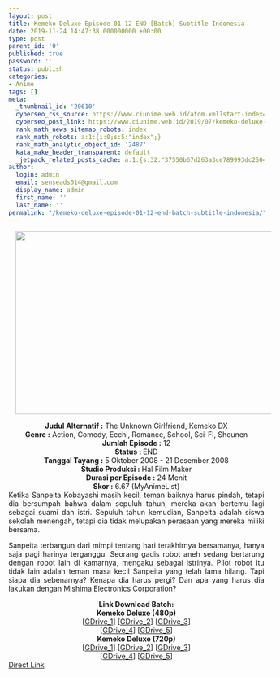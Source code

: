 ```yaml
---
layout: post
title: Kemeko Deluxe Episode 01-12 END [Batch] Subtitle Indonesia
date: 2019-11-24 14:47:38.000000000 +00:00
type: post
parent_id: '0'
published: true
password: ''
status: publish
categories:
- Anime
tags: []
meta:
  _thumbnail_id: '20610'
  cyberseo_rss_source: https://www.ciunime.web.id/atom.xml?start-index=1501&max-results=150
  cyberseo_post_link: https://www.ciunime.web.id/2019/07/kemeko-deluxe-episode-01-12-end-batch.html
  rank_math_news_sitemap_robots: index
  rank_math_robots: a:1:{i:0;s:5:"index";}
  rank_math_analytic_object_id: '2487'
  kata_make_header_transparent: default
  _jetpack_related_posts_cache: a:1:{s:32:"37550b67d263a3ce789993dc25046c5f";a:2:{s:7:"expires";i:1650841268;s:7:"payload";a:0:{}}}
author:
  login: admin
  email: senseads014@gmail.com
  display_name: admin
  first_name: ''
  last_name: ''
permalink: "/kemeko-deluxe-episode-01-12-end-batch-subtitle-indonesia/"
---
```

<div class="separator" style="clear: both; text-align: center;"><a href="https://1.bp.blogspot.com/-fVG-z4WrHmo/XSBvTrgpw9I/AAAAAAAAbE8/tChjUFXR2WEPQDav7Do15fEE15jZuvcngCLcBGAs/s1600/Kemeko%2BDeluxe.jpg" imageanchor="1" style="margin-left: 1em; margin-right: 1em;"><img border="0" data-original-height="720" data-original-width="1280" height="360" src="{{ site.baseurl }}/assets/2019/11/Kemeko%2BDeluxe.jpg" width="640" /></a></div>
<p>
<div style="text-align: center;"><b>Judul</b><b><b> Alternatif</b> :</b> The Unknown Girlfriend, Kemeko DX</div>
<div style="text-align: center;"><b><b>Genre :</b></b> Action, Comedy, Ecchi, Romance, School, Sci-Fi, Shounen</div>
<div style="text-align: center;"><b>Jumlah Episode :</b> 12<br /><b>Status :&nbsp;</b>END<br /><b>Tanggal Tayang :</b> 5 Oktober 2008 - 21 Desember 2008<br /><b>Studio Produksi :</b> Hal Film Maker<br /><b>Durasi per Episode :</b> 24 Menit</div>
<div style="text-align: center;"><b>Skor :</b> 6.67 (MyAnimeList)</div>
<div style="text-align: center;"></div>
<div style="text-align: justify;">Ketika Sanpeita Kobayashi masih kecil, teman baiknya harus pindah, tetapi dia bersumpah bahwa dalam sepuluh tahun, mereka akan bertemu lagi sebagai suami dan istri. Sepuluh tahun kemudian, Sanpeita adalah siswa sekolah menengah, tetapi dia tidak melupakan perasaan yang mereka miliki bersama.</p>
<p>Sanpeita terbangun dari mimpi tentang hari terakhirnya bersamanya, hanya saja pagi harinya terganggu. Seorang gadis robot aneh sedang bertarung dengan robot lain di kamarnya, mengaku sebagai istrinya. Pilot robot itu tidak lain adalah teman masa kecil Sanpeita yang telah lama hilang. Tapi siapa dia sebenarnya? Kenapa dia harus pergi? Dan apa yang harus dia lakukan dengan Mishima Electronics Corporation?</p></div>
<div style="text-align: justify;"></div>
<div style="text-align: justify;"></div>
<div style="text-align: center;"><b>Link Download Batch:</b></div>
<div style="text-align: center;"><b>Kemeko Deluxe (480p)</b></div>
<div style="text-align: center;">[<a href="https://drive.google.com/uc?export=download&amp;id=1aamasV8r2ngpNzgg30HTBBKm4j07XtzD" target="_blank" rel="noopener">GDrive_1</a>] [<a href="https://drive.google.com/uc?export=download&amp;id=18MmdIlLuk0ZUshcelvJb2SSI5DHM2aqS" target="_blank" rel="noopener">GDrive_2</a>] [<a href="https://drive.google.com/uc?id=1mTVyDKlcnOh0yh1NPZk90gJcIrR-Wxsz" target="_blank" rel="noopener">GDrive_3</a>]<br />[<a href="https://drive.google.com/uc?id=10DojAuU8dv-roAvPV0tmVep_SubvN9Ul" target="_blank" rel="noopener">GDrive_4</a>] [<a href="https://drive.google.com/uc?export=download&amp;id=0By3_xdEireHmNldMMW5mcmNBZkU" target="_blank" rel="noopener">GDrive_5</a>]</div>
<div style="text-align: center;"><b>Kemeko Deluxe (720p)</b><br />[<a href="https://drive.google.com/uc?export=download&amp;id=1EwDjajo80W1i4eimV53CYQUDDnJKrPMH" target="_blank" rel="noopener">GDrive_1</a>] [<a href="https://drive.google.com/uc?export=download&amp;id=1XW_3dmZ4tbc7CU2iKvS1DNNt2OlyuAX5" target="_blank" rel="noopener">GDrive_2</a>] [<a href="https://drive.google.com/uc?id=19F_lhCsN8v7R5CkeOa2Kpv_kDpMvs0vX" target="_blank" rel="noopener">GDrive_3</a>]<br />[<a href="https://drive.google.com/uc?id=1oyFJIIrH5zsN0sAVxQ2DNRsETugVOqZO" target="_blank" rel="noopener">GDrive_4</a>] [<a href="https://drive.google.com/uc?export=download&amp;id=0By3_xdEireHmSjJXMEZQeHZvaTA" target="_blank" rel="noopener">GDrive_5</a>]</div>
<link rel="stylesheet" href="https://cdnjs.cloudflare.com/ajax/libs/font-awesome/4.7.0/css/font-awesome.min.css" />
<div class="divbtn"> <a href="https://handymansurrender.com/fihup8buzv?key=94550f7ce39444073321dde3b8782f97" class="btn"><i class="fa fa-download"></i> Direct Link</a> </div>
